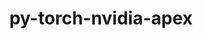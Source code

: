 ---
title: "py-torch-nvidia-apex"
layout: cache
categories: [package, develop-2024-01-07]
meta: {"versions": ["2020-10-19"], "compilers": ["apple-clang@=15.0.0", "gcc@=11.3.0"], "oss": ["ubuntu22.04", "ventura"], "platforms": ["darwin", "linux"], "targets": ["aarch64", "x86_64_v3"], "stacks": ["ml-darwin-aarch64-mps", "ml-linux-x86_64-cpu", "ml-linux-x86_64-cuda", "root"], "num_specs": 3, "num_specs_by_stack": {"root": 3, "ml-darwin-aarch64-mps": 1, "ml-linux-x86_64-cuda": 1, "ml-linux-x86_64-cpu": 1}}
spec_details: [{"hash": "b73kqk2lrgxtg5d5zi5q2u6qsaghkow6", "compiler": "apple-clang@=15.0.0", "versions": ["2020-10-19"], "os": "ventura", "platform": "darwin", "target": "aarch64", "variants": ["build_system=python_pip", "~cuda", "patches=da5e883"], "stacks": ["root", "ml-darwin-aarch64-mps"], "size": "-", "tarball": "https://binaries.spack.io/releases/develop-2024-01-07/build_cache/darwin-ventura-aarch64/apple-clang-15.0.0/py-torch-nvidia-apex-2020-10-19/darwin-ventura-aarch64-apple-clang-15.0.0-py-torch-nvidia-apex-2020-10-19-b73kqk2lrgxtg5d5zi5q2u6qsaghkow6.spack"}, {"hash": "hsmgntdcar6ccuc4d27lm3iuhdnt7b6p", "compiler": "gcc@=11.3.0", "versions": ["2020-10-19"], "os": "ubuntu22.04", "platform": "linux", "target": "x86_64_v3", "variants": ["build_system=python_pip", "+cuda", "cuda_arch=80", "patches=da5e883"], "stacks": ["root", "ml-linux-x86_64-cuda"], "size": "-", "tarball": "https://binaries.spack.io/releases/develop-2024-01-07/build_cache/linux-ubuntu22.04-x86_64_v3/gcc-11.3.0/py-torch-nvidia-apex-2020-10-19/linux-ubuntu22.04-x86_64_v3-gcc-11.3.0-py-torch-nvidia-apex-2020-10-19-hsmgntdcar6ccuc4d27lm3iuhdnt7b6p.spack"}, {"hash": "cpgngycctsmei3plvifda67fctwujwxs", "compiler": "gcc@=11.3.0", "versions": ["2020-10-19"], "os": "ubuntu22.04", "platform": "linux", "target": "x86_64_v3", "variants": ["build_system=python_pip", "~cuda", "patches=da5e883"], "stacks": ["root", "ml-linux-x86_64-cpu"], "size": "-", "tarball": "https://binaries.spack.io/releases/develop-2024-01-07/build_cache/linux-ubuntu22.04-x86_64_v3/gcc-11.3.0/py-torch-nvidia-apex-2020-10-19/linux-ubuntu22.04-x86_64_v3-gcc-11.3.0-py-torch-nvidia-apex-2020-10-19-cpgngycctsmei3plvifda67fctwujwxs.spack"}]
---